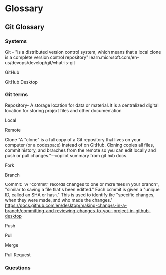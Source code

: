 # Glossary


## Git Glossary

### Systems

Git - "is a distributed version control system, which means that a local clone is a complete version control repository" learn.microsoft.com/en-us/devops/develop/git/what-is-git

GitHub

GitHub Desktop

### Git terms

Repository- A storage location for data or material. It is a centralized digital location for storing projext files and other documentation

Local

Remote

Clone "A "clone" is a full copy of a Git repository that lives on your computer (or a codespace) instead of on GitHub. Cloning copies all files, commit history, and branches from the remote so you can edit locally and push or pull changes."--copilot summary from git hub docs.

Fork

Branch

Commit: "A "commit" records changes to one or more files in your branch", "similar to saving a file that's been editted." Each commit is given a "unique ID, called an SHA or hash." This is used to identify the "specific changes, when they were made, and who made the changes." 
https://docs.github.com/en/desktop/making-changes-in-a-branch/committing-and-reviewing-changes-to-your-project-in-github-desktop

Push

Pull

Merge

Pull Request

### Questions
